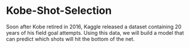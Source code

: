 # Kobe-Shot-Selection
Soon after Kobe retired in 2016, Kaggle released a dataset containing 20 years of his field goal attempts. Using this data, we will build a model that can predict which shots will hit the bottom of the net.
